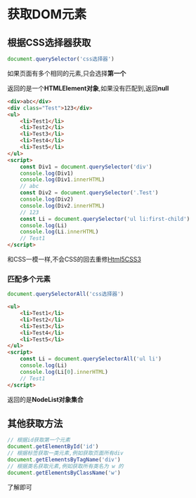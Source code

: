 # 获取DOM元素

## 根据CSS选择器获取

```js
document.querySelector('css选择器')
```

如果页面有多个相同的元素,只会选择**第一个**

返回的是一个**HTMLElement对象**,如果没有匹配到,返回**null**

```html
<div>abc</div>
<div class="Test">123</div>
<ul>
    <li>Test1</li>
    <li>Test2</li>
    <li>Test3</li>
    <li>Test4</li>
    <li>Test5</li>
</ul>
<script>
    const Div1 = document.querySelector('div')
    console.log(Div1)
    console.log(Div1.innerHTML)
    // abc
    const Div2 = document.querySelector('.Test')
    console.log(Div2)
    console.log(Div2.innerHTML)
    // 123
    const Li = document.querySelector('ul li:first-child')
    console.log(Li)
    console.log(Li.innerHTML)
    // Test1
</script>
```

和CSS一模一样,不会CSS的回去重修[Html5CSS3](../Html5CSS3/前言.md)

### 匹配多个元素

```js
document.querySelectorAll('css选择器')
```

```html
<ul>
    <li>Test1</li>
    <li>Test2</li>
    <li>Test3</li>
    <li>Test4</li>
    <li>Test5</li>
</ul>
<script>
    const Li = document.querySelectorAll('ul li')
    console.log(Li)
    console.log(Li[0].innerHTML)
    // Test1
</script>
```

返回的是**NodeList对象集合**

## 其他获取方法

```js
// 根据id获取第一个元素
document.getElementById('id')
// 根据标签获取一类元素,例如获取页面所有div
document.getElementsByTagName('div')
// 根据类名获取元素,例如获取所有类名为 w 的
document.getElementsByClassName('w')
```

了解即可
